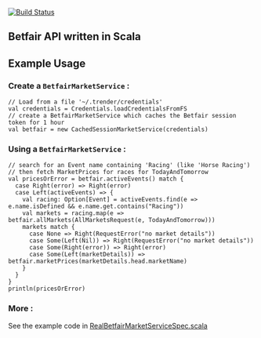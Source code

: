 [![Build Status](https://secure.travis-ci.org/oxlade39/scala-betfair.png)](http://travis-ci.org/oxlade39/scala-betfair)

Betfair API written in Scala
----------------------------

Example Usage
-------------
### Create a `BetfairMarketService` :

    // Load from a file '~/.trender/credentials'
    val credentials = Credentials.loadCredentialsFromFS
    // create a BetfairMarketService which caches the Betfair session token for 1 hour
    val betfair = new CachedSessionMarketService(credentials)

### Using a `BetfairMarketService` :

    // search for an Event name containing 'Racing' (like 'Horse Racing')
    // then fetch MarketPrices for races for TodayAndTomorrow
    val pricesOrError = betfair.activeEvents() match {
      case Right(error) => Right(error)
      case Left(activeEvents) => {
        val racing: Option[Event] = activeEvents.find(e => e.name.isDefined && e.name.get.contains("Racing"))
        val markets = racing.map(e => betfair.allMarkets(AllMarketsRequest(e, TodayAndTomorrow)))
        markets match {
          case None => Right(RequestError("no market details"))
          case Some(Left(Nil)) => Right(RequestError("no market details"))
          case Some(Right(error)) => Right(error)
          case Some(Left(marketDetails)) => betfair.marketPrices(marketDetails.head.marketName)
        }
      }
    }
    println(pricesOrError)
    
### More :

See the example code in [RealBetfairMarketServiceSpec.scala](https://github.com/oxlade39/scala-betfair/blob/master/src/test/scala/com/github/oxlade39/scalabetfair/service/RealBetfairMarketServiceSpec.scala)

